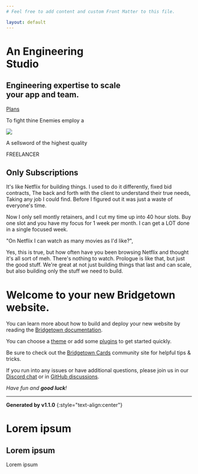 ```yaml
---
# Feel free to add content and custom Front Matter to this file.

layout: default
---
```


<div class="row">
	<h1 class="heading-one ta-center full-measure">An Engineering<br>Studio</h1>
	<h2 class="excerpt ta-center full-measure">Engineering expertise to scale<br>your app and team.</h2>
	<a class="button button-standard ta-center full-measure" href="#plans">Plans</a>
</div>

<div class="row horsey">
	<p class="flavor-text-1">To fight thine Enemies employ a</p>
	<img class="knight" src="/images/clipart-ritter-pferd-illustration-1651441983EID-flipped.png" />
	<p class="flavor-text-2">A sellsword of the highest quality</p>
	<div class="ostentatious-font-container">
		<p class="ostentatious-font ta-center">FREELANCER</p>
	</div>
</div>

<div class="row">
	<h2 class="heading-two ta-center">Only Subscriptions</h2>
<p class="paragraph measure ta-justify">It's like Netflix for building things. I used to do it differently, fixed bid contracts, The back and forth with the client to understand their true needs, Taking any job I could find. Before I figured out it was just a waste of everyone's time.</p>

<p class="paragraph measure ta-justify">Now I only sell montly retainers, and I cut my time up into 40 hour slots. Buy one slot and you have my focus for 1 week per month. I can get a LOT done in a single focused week. </p>

<p class="paragraph measure ta-justify">"On Netflix I can watch as many movies as I'd like?", </p>

<p class="paragraph measure ta-justify">Yes, this is true, but how often have you been browsing Netflix and thought it's all sort of meh. There's nothing to watch. Prologue is like that, but just the good stuff. We're great at not just building things that last and can scale, but also building only the stuff we need to build.</p>
</div>






# Welcome to your new Bridgetown website.

You can learn more about how to build and deploy your new website by reading the  [Bridgetown documentation](https://www.bridgetownrb.com/docs).

You can choose a [theme](https://github.com/topics/bridgetown-theme) or add some [plugins](https://www.bridgetownrb.com/plugins/) to get started quickly.

Be sure to check out the [Bridgetown Cards](https://bridgetown.cards) community site for helpful tips & tricks.

If you run into any issues or have additional questions, please join us in our [Discord chat](https://discord.gg/4E6hktQGz4) or in [GitHub discussions](https://github.com/bridgetownrb/bridgetown/discussions).

_Have fun and **good luck**!_

----

**Generated by v1.1.0**
{:style="text-align:center"}


<h1 class="heading-one">Lorem ipsum</h1>
<h2 class="heading-two">Lorem ipsum</h2>
<p class="paragraph">Lorem ipsum</p>

